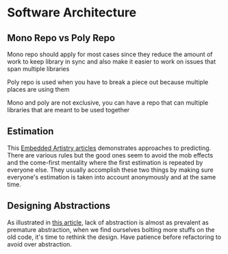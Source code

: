# Software Architecture

## Mono Repo vs Poly Repo

Mono repo should apply for most cases since they reduce the amount of work to keep library in sync and also make it easier to work on issues that span multiple libraries

Poly repo is used when you have to break a piece out because multiple places are using them

Mono and poly are not exclusive, you can have a repo that can multiple libraries that are meant to be used together

## Estimation

This [Embedded Artistry articles][2] demonstrates approaches to predicting. There are various rules but the good ones seem to avoid the mob effects and the come-first mentality where the first estimation is repeated by everyone else. They usually accomplish these two things by making sure everyone's estimation is taken into account anonymously and at the same time.

## Designing Abstractions

As illustrated in [this article][1], lack of abstraction is almost as prevalent as premature abstraction, when we find ourselves bolting more stuffs on the old code, it's time to rethink the design. Have patience before refactoring to avoid over abstraction.

[1]: https://www.sandimetz.com/blog/2016/1/20/the-wrong-abstraction
[2]: https://embeddedartistry.com/blog/2020/03/16/improving-our-estimation-abilities-embedded-artistrys-approach/
